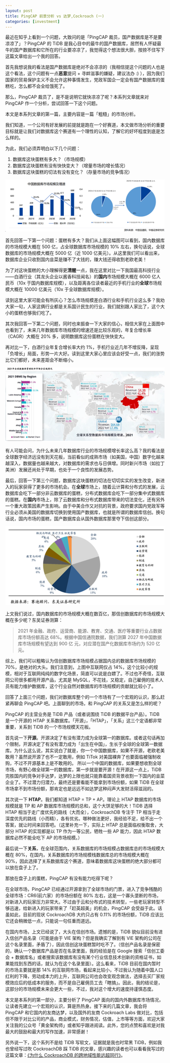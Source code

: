```yaml
---
layout: post 
title: PingCAP 前景分析 vs 达梦,Cockroach (一)
categories: [investment]
---
```


最近在知乎上看到一个问题，大致问的是「PingCAP 裁员，国产数据库是不是要凉凉了」？PingCAP 的 TiDB 是我心目中的最牛的国产数据库，居然有人怀疑最牛的国产数据库和它所在的行业要凉凉了，我觉得这个想法很大胆，按捺不住写下这篇文章给出一个我的回答。 

首先我想说我的看法是国产数据库是绝对不会凉凉的（我相信提这个问题的人也是这个看法，这个问题有一点**恶意**提问 + 寻衅滋事的嫌疑，建议法办 :) ），因为我们国家的贸易保护主义不会允许这种事情发生，党政军国企一定会有国产数据库的蛋糕吃，怎么都不会全给饿死了。

那么，PingCAP 裁员了，是不是说明它就快凉凉了呢？本系列文章就来对 PingCAP 作一个分析，尝试回答一下这个问题。

本文是本系列文章的第一篇，主要内容是一篇「粗糙」的市场分析。


我们知道，一个公司有好发展的前提就是跑在一个好赛道，本文做市场分析的重要目标就是让我们对数据库这个赛道有一个理性的认知，了解它的好坏程度到底是怎么样的。

为此，我们必须弄明白以下几个问题：
1. 数据库这块蛋糕有多大？（市场规模）
2. 数据库这块蛋糕有没有快快变大？（增量市场的增长情况）
3. 数据库这块蛋糕的切法有没有变化？（存量市场的竞争情况）


![](../static/img/2023-04-08-pingcap-dameng/img.png)

首先回答一下第一个问题：蛋糕有多大？我们从上面这幅图可以看到，国内数据库的市场规模大概在 500 亿，占全球数据库市场规模的 10% 左右，换句话说，全球数据库的市场规模大概在 5000 亿（近 1000 亿美元）。从这里我们可以看出来，数据库企业只收割国内韭菜是赚不了大钱的，赚大钱还得收割老欧老美！

为了对这块蛋糕的大小理解得更**清醒**一点，我在这里对比一下我国最高科技行业——白酒行业（其龙头企业以酱香科技闻名）的**国内**市场规模大概在 6000 亿人民币（10x 于国内数据库规模），以及距离各位读者最近的手机行业的**全球**市场规模大概在 10000 亿美元（10x 于全球数据库规模）。

读到这里大家可能会有所灰心？怎么市场规模差白酒行业和手机行业这么多？我劝大家一句，人家这俩行业都是关系国计民生的行业，我们就别跟人家比了，这个大小的蛋糕也够我们吃了。

其次我回答一下第二个问题，同时也来振奋一下大家的信心，相信大家在上面图中也看到了，未来几年数据库市场规模的增速还是比较乐观的，年复合增长率（CAGR）大概在 20% 多，说明数据库这份蛋糕在快快变大。

再对比一下，白酒行业年复合增长率大约 1%，手机行业近几年不增反降，呈现「负增长」局面，形势一片大好。读到这里大家心里应该会好受一点，我们的涨势比它们都好，未来差距会不断缩小。


![](../static/img/2023-04-08-pingcap-dameng/img_1.png)


有人可能会问，为什么未来几年数据库行业的市场规模增长率这么高？我的看法是全球数字经济远没有到天花板，当前看似的成熟市场（如美国，中国）数字化越来越深入，数据量也越来越大，对数据库的需求也与日俱增。同时新兴市场（如拉丁美洲）发展还尚处于早期，也处于一个良性的发展态势。

最后，回答一下第三个问题，数据库这块蛋糕的切法在切切实实的发生改变，新进入的玩家获得了更多的市场机会。在**全球**市场上，随着云计算和分布式的发展，云数据库会吃下一部分非云数据库的蛋糕，分布式数据库会吃下一部分集中式数据库的蛋糕。在**国内**市场上，除了云数据库和分布式数据库带来的切法变化，还有另外一个重大政策因素产生影响。由于中美合作又对抗的背景，政府要求国内党政军等行业必须从美国的数据库切换到使用国产数据库，也就是所谓的数据库信创。换句话说，国内市场的蛋糕，国产数据库会从国外数据库那里夺下信创这部分。


![2021 年中国数据库市场行业分布(销售额)](../static/img/2023-04-08-pingcap-dameng/img_2.png)

上文我们说过，国内数据库的市场规模大概在数百亿，那信创数据库的市场规模大概在多少呢？东吴证券测算：
> 2021 年金融、政府、运营商、能源、教育、交通、医疗等重要行业占数据库市场份额高达 68%。根据中国信通院数据，我们测算 2027 年中国数据库市场规模有望达到 900 亿 元，对应潜在国产化数据库市场约为 520 亿元。

综上，我们可以粗略认为信创数据库市场规模占据国内总的数据库市场规模的 70%，是绝对的大头。我们注意到，上图中互联网仅占 14%，这个比较小的规模，相对于互联网纯纯的数字化场景，简直可以说是白嫖了。不过也不奇怪，互联网公司很多都用开源产品，尤其是 MySQL，不花钱，又稳定，自己雇佣的技术人员有能力维护数据库，这个行业自然对数据库的市场规模的贡献就比较小了。

回答了上面三个问题，我们对数据库整个的一个市场有了一个宏观的认识，那么赶紧再聊会 PingCAP 吧。上面聊到的市场，和 PingCAP 的关系又是怎么样的呢？

PingCAP 的主营业务是 TiDB 产品（或者说围绕 TiDB 的数据平台产品）。TiDB 是一个开源的 HTAP 关系数据库。「开源」，「HTAP」，「关系」这三个定语都非常重要，关系到 TiDB 的一个市场规模天花板。

首先说一下**开源**。开源决定了有没有潜力成为全球第一的数据库。或者这句话再加个限制，开源决定了有没有潜力成为「出生在中国」，生长于全球的全球第一数据库。为什么这么说，其实说白了就是，你一个中国数据库，如果不开源，老欧老美敢用？虽然说开源了也不一定敢用，例如 TiTok 对美国裸奔了也要面临被强制收购，不过不开源基本上是不敢用的。 所以一个中国的数据库，如果要想收割全球市场，有野心做全球第一的数据库，第一步就是要开源！在开源这一点上，TiDB 完胜国内的竞争对手达梦，达梦的上限也就只能靠着国资背景收割一下国内的韭菜企业了。不过潜力归潜力，最终还是要看能不能拿到市场份额，如果 TiDB 在全球市场拿不到市场份额，那肯定也是远远不如达梦这种闷声大发财活得滋润的。

其次说一下 **HTAP**。我们都知道 HTAP = TP + AP。理论上 HTAP 数据库的市场规模就是 TP 和 AP 数据库市场规模的总和，这个大饼足够的大！TiDB 选择 HTAP 相当于走广度优先的路线（大而全），CockroachDB 专注于 TP 相当于走深度优先的路线（小而精），各有优劣。哪种做法更好，我经验不足，给不出一个答案，就让时间来回答吧。（这里补充一下，实际上 HTAP 总是面临权衡取舍，大部分 HTAP 的实现都是以 TP 作为一等公民，牺牲一些 AP 能力，因此 HTAP 数据库必然不能全吃下 AP 的市场规模。）

最后说一下**关系**，在全球范围内，关系数据库的市场规模占数据库总的市场规模大概在 80%，在国内，关系数据库的市场规模栈数据库总的市场规模大概在 90%，因此选择了关系数据库这个赛道，意味着数据库这块蛋糕的绝大部分都可以放在盘子上了。

那放在盘子上的蛋糕，PingCAP 有没有能力吃得下呢？

在全球市场，PingCAP 已经通过开源拿到了全球市场的门票，进入了竞争残酷的全球市场：CR6(前六家）的市场份额在 80% 左右，这是一个寡头垄断的市场，对新进入的玩家压力非常大。不过由于云和分布式的技术转型，一些老玩家转型不够迅速，给新进入的玩家带来了「赶英超美」的机会，PingCAP 会受益于此。话虽如此，目前的现状 CockroachDB 大约只占有 0.11% 的市场份额，TiDB 应该比它还会稍微低一点，只能说一句任重而道远。

在国内市场，上文已经说了，大头在信创市场。遗憾的是，TiDB 貌似目前没有进入信创产品名录（可能是由于 VIE 架构？但是我确实了解到有 VIE 架构的公司在这个名录里面，矛盾了），因此信创这块蛋糕暂时吃不了。（信创产品名录是保密的，确认一个数据库产品是否在名录里面，我的经验是在 Google 搜索「信创工委会 + 数据库名」或者搜索该数据库有没有某个行业信息技术创新的资格证书，如果能找到东西的话，就认为在这个名录里面）。这么看来，TiDB 目前在国内暂时的市场主要就是那 14% 的互联网市场，看起来比较小，不过我认为随着中国人口红利的下降，劳动成本力的上升，互联网公司也会改变观念做法，选择去买厂家规模效应后的低成本的服务，而不是自己雇佣员工去「瞎搞」。因此，我的结论是，这部分的市场规模未来会更大一些，不过，我对这个增大的速度持谨慎态度。

本文是本系列的第一部分，主要分析了 PingCAP 面向的国内外数据库市场情况，让读者先建立一个宏观的认识，算是热热身。接下来的几篇文章，我会将 PingCAP 和它国内的友商达梦，以及国外的友商 Cockroach Labs 做对比，包括但不限于对比公司的产品，商业模式，财务情况，估值，上市等等方面，欢迎大家关注我的公众号「黄金架构师」或者知乎跟进阅读。此外，您的点赞和喜欢是对我最大的鼓励和最大的写作加速，非常感谢！

另外说一下，这个系列不是给 TiDB 写软文，证据就是我也时常黑 TiDB，例如我也曾经写过吹 CockroachDB 踩 TiDB 的文章，感兴趣的读者也可以看看我写过的这篇文章：[《为什么 CockroachDB 的跨地域性能远超同行》](https://zhuanlan.zhihu.com/p/600284531)。